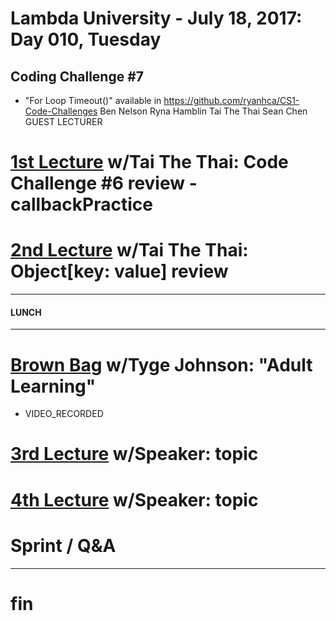 # Lambda University - July 18, 2017: Day 010, Tuesday
## Coding Challenge #7
- "For Loop Timeout()" available in https://github.com/ryanhca/CS1-Code-Challenges
Ben Nelson
Ryna Hamblin
Tai The Thai
Sean Chen
GUEST LECTURER
# [1st Lecture](https://youtu.be/LJLl7v3UUJo) w/Tai The Thai: Code Challenge #6 review - callbackPractice
# [2nd Lecture](https://youtu.be/lD7CnIM21T4) w/Tai The Thai: Object[key: value] review
***
#### LUNCH
***
# [Brown Bag](URL) w/Tyge Johnson: "Adult Learning"
- VIDEO_RECORDED
# [3rd Lecture](URL) w/Speaker: topic
# [4th Lecture](URL) w/Speaker: topic

# Sprint / Q&A

***

# fin
